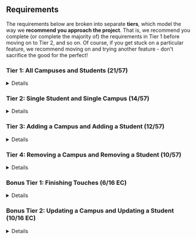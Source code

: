 ## Requirements

The requirements below are broken into separate **tiers**, which model the way we **recommend you approach the project**. That is, we recommend you complete (or complete the majority of) the requirements in Tier 1 before moving on to Tier 2, and so on. Of course, if you get stuck on a particular feature, we recommend moving on and trying another feature - don't sacrifice the good for the perfect!

### Tier 1: All Campuses and Students (21/57)

<details>

#### Backend

- [x] Write a `campuses` model with the following information:
  - [x] name - not empty or null
  - [x] imageUrl - with a default value
  - [x] address - not empty or null
  - [x] description - extremely large text
- [x] Write a `students` model with the following information:
  - [x] firstName - not empty or null
  - [x] lastName - not empty or null
  - [x] email - not empty or null; must be a valid email
  - [x] imageUrl - with a default value
  - [x] gpa - decimal between 0.0 and 4.0
- [x] Students may be associated with at most one campus. Likewise, campuses may be associated with many students

- [x] Write a route to serve up all students
- [x] Write a route to serve up all campuses

#### Frontend

- [x] Write a campuses sub-reducer to manage campuses in your Redux store
- [x] Write a students sub-reducer to manage students in your Redux store
- [x] Write a component to display a list of all campuses (just their names and images)
- [x] Write a component to display a list of all students (just their names)
- [x] Display the all-campuses component when the url matches `/campuses`
- [x] Display the all-students component when the url matches `/students`
- [x] Add links to the navbar that can be used to navigate to the all-campuses view and the all-students view

Congrats! You have completed your first vertical slice! Make sure to `commit -m "Feature: Get All Campuses and Students"` before moving on (see `RUBRIC.md` - points are awarded/deducted for a proper git workflow)!

</details>

### Tier 2: Single Student and Single Campus (14/57)

<details>

#### Backend

- [x] Write a route to serve up a single campus (based on its id), _including that campuses' students_
- [x] Write a route to serve up a single student (based on their id), _including that student's campus_

#### Frontend

- [x] Write a component to display a single campus with the following information:
  - [x] The campus's name, image, address and description
  - [x] A list of the names of all students in that campus (or a helpful message if it doesn't have any students)
- [x] Display the appropriate campus's info when the url matches `/campuses/:campusId`
- [x] Clicking on a campus from the all-campuses view should navigate to show that campus in the single-campus view

- [x] Write a component to display a single student with the following information:
  - [x] The student's full name, email, image, and gpa
  - [/] The name of their campus (or a helpful message if they don't have one)
- [x] Display the appropriate student when the url matches `/students/:studentId`
- [x] Clicking on a student from the all-students view should navigate to show that student in the single-student view

- [x] Clicking on the name of a student in the single-campus view should navigate to show that student in the single-student view
- [x] Clicking on the name of a campus in the single-student view should navigate to show that campus in the single-campus view

Congrats! You have completed your second vertical slice! Make sure to `commit -m "Feature: Get Single Campus and Student"` before moving on (see `RUBRIC.md` - points are awarded/deducted for a proper git workflow)!

</details>

### Tier 3: Adding a Campus and Adding a Student (12/57)

<details>

#### Backend

- [x] Write a route to add a new campus
- [x] Write a route to add a new student

#### Frontend

- [x] Write a component to display a form for adding a new campus that contains inputs for _at least_ the name and address.
- [/] Display this component EITHER as part of the all-campuses view, or as its own view
- [x] Submitting the form with a valid name/address should:

  - [x] Make an AJAX request that causes the new campus to be persisted in the database
  - [x] Add the new campus to the list of campuses without needing to refresh the page

- [x] Write a component to display a form for adding a new student that contains inputs for _at least_ first name, last name and email
- [/] Display this component EITHER as part of the all-students view, or as its own view
- [x] Submitting the form with a valid first name/last name/email should:
  - [x] Make an AJAX request that causes the new student to be persisted in the database
  - [x] Add the new student to the list of students without needing to refresh the page

Congrats! You have completed your third vertical slice! Make sure to `commit -m "Feature: Add Campus and Student"` before moving on (see `RUBRIC.md` - points are awarded/deducted for a proper git workflow)!

</details>

### Tier 4: Removing a Campus and Removing a Student (10/57)

<details>

#### Backend

- [x] Write a route to remove a campus (based on its id)
- [x] Write a route to remove a student (based on their id)

#### Frontend

- [x] In the all-campuses view, include an `X` button next to each campus
- [x] Clicking the `X` button should:

  - [x] Make an AJAX request that causes that campus to be removed from database
  - [x] Remove the campus from the list of campuses without needing to refresh the page

- [x] In the all-students view, include an `X` button next to each student
- [x] Clicking the `X` button should:
  - [x] Make an AJAX request that causes that student to be removed from database
  - [x] Remove the student from the list of students without needing to refresh the page

Congrats! You have completed your fourth vertical slice! Make sure to `commit -m "Feature: Remove Campus and Student"` before moving on (see `RUBRIC.md` - points are awarded/deducted for a proper git workflow)!

</details>

### Bonus Tier 1: Finishing Touches (6/16 EC)

<details>

- [x] If a user attempts to add a new student or campus without a required field, a helpful message should be displayed
- [x] If a user attempts to access a page that doesn't exist (ex. `/cafeteria`), a helpful "not found" message should be displayed
- [x] If a user attempts to view a student/campus that doesn't exist, a helpful message should be displayed
- [ ] Whenever a component needs to wait for data to load from the server, a "loading" message should be displayed until the data is available
- [x] Has a working `seed` file, that seeds the db with complete student and campus instances.
- [ ] Overall, the app is spectacularly styled and visually stunning

</details>

### Bonus Tier 2: Updating a Campus and Updating a Student (10/16 EC)

<details>

#### Backend

- [x] Write a route to update an existing campus
- [x] Write a route to update an existing student

#### Frontend

- [x] Write a component to display a form updating _at least_ a campus's name and address
- [x] Display this component as part of the single-campus view
- Submitting the form with a valid name/address should:

  - [x] Make an AJAX request that causes that campus to be updated in the database
  - [x] Update the campus in the current view without needing to refresh the page

- [x] Write a component to display a form updating _at least_ a student's first and last names, and email
- [x] Display this component as part of the single-student view
- Submitting the form with a valid name/address should:
  - [x] Make an AJAX request that causes that student to be updated in the database
  - [x] Update the student in the current view without needing to refresh the page

</details>
